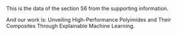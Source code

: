 This is the data of the section S6 from the supporting information.

And our work is: Unveiling High-Performance Polyimides and Their Composites Through Explainable Machine Learning.

